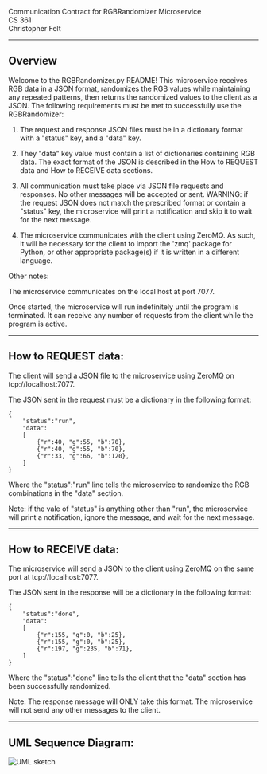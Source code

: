 Communication Contract for RGBRandomizer Microservice  
CS 361  
Christopher Felt  

-----------------------------------------------------
Overview
-----------------------------------------------------

Welcome to the RGBRandomizer.py README! 
This microservice receives RGB data in a JSON format, randomizes the RGB values while maintaining any repeated patterns, then returns the randomized values to the client as a JSON. The following requirements must be met to successfully use the RGBRandomizer:  

1. The request and response JSON files must be in a dictionary format with a "status" key, and a "data" key.


2. They "data" key value must contain a list of dictionaries containing RGB data. 
   The exact format of the JSON is described in the How to REQUEST data and How to RECEIVE data sections.


3. All communication must take place via JSON file requests and responses. No other messages will be accepted or sent. WARNING: if the request JSON does not match the prescribed format or contain a "status" key, the microservice will print a notification and skip it to wait for the next message.


4. The microservice communicates with the client using ZeroMQ. 
   As such, it will be necessary for the client to import the 'zmq' package for Python, or other appropriate package(s) if it is written in a different language.  
   

Other notes:

The microservice communicates on the local host at port 7077.  

Once started, the microservice will run indefinitely until the program is terminated. 
It can receive any number of requests from the client while the program is active.

-----------------------------------------------------
How to REQUEST data:
-----------------------------------------------------

The client will send a JSON file to the microservice using ZeroMQ on tcp://localhost:7077.  

The JSON sent in the request must be a dictionary in the following format:
```
{
	"status":"run",
	"data":
	[
		{"r":40, "g":55, "b":70},
		{"r":40, "g":55, "b":70},
		{"r":33, "g":66, "b":120},
	]
}
```
Where the "status":"run" line tells the microservice to randomize the RGB combinations in the "data" section.  

Note: if the vale of "status" is anything other than "run", the microservice will print a notification, ignore the message, and wait for the next message.


-----------------------------------------------------
How to RECEIVE data:
-----------------------------------------------------

The microservice will send a JSON to the client using ZeroMQ on the same port at tcp://localhost:7077.  

The JSON sent in the response will be a dictionary in the following format:
```
{
	"status":"done",
	"data":
	[
		{"r":155, "g":0, "b":25},
		{"r":155, "g":0, "b":25},
		{"r":197, "g":235, "b":71},
	]
}
```
Where the "status":"done" line tells the client that the "data" section has been successfully randomized.  

Note: The response message will ONLY take this format. The microservice will not send any other messages to the client.


-----------------------------------------------------
UML Sequence Diagram:
-----------------------------------------------------

![UML sketch](https://user-images.githubusercontent.com/54368648/180090719-173436d9-339d-4f3b-994a-6eab797890fb.png)
